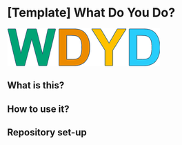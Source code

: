 # [Template] What Do You Do?

![WDYD?](./logo.png)

## What is this?

## How to use it?

## Repository set-up
